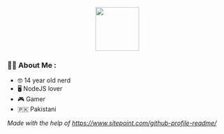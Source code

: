 <div id="header" align="center">
  <img src="https://media.giphy.com/media/M9gbBd9nbDrOTu1Mqx/giphy.gif" width="100"/>
</div>

</div>

### :man_technologist: About Me :

- 🤓 14 year old nerd 
- 🖥️ NodeJS lover
- 🎮 Gamer
- 🇵🇰 Pakistani

  
  
*Made with the help of https://www.sitepoint.com/github-profile-readme/*
